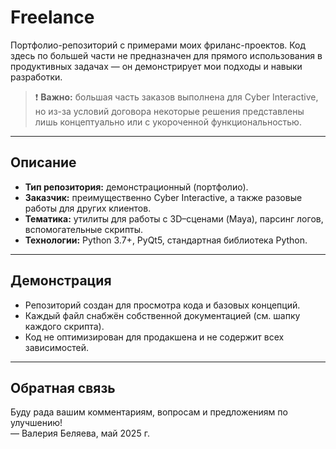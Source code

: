 # Freelance

Портфолио-репозиторий с примерами моих фриланс-проектов. Код здесь по большей части не предназначен для прямого использования в продуктивных задачах — он демонстрирует мои подходы и навыки разработки.

> ❗ **Важно:** большая часть заказов выполнена для Cyber Interactive, но из-за условий договора некоторые решения представлены лишь концептуально или с укороченной функциональностью.

---

## Описание

- **Тип репозитория:** демонстрационный (портфолио).  
- **Заказчик:** преимущественно Cyber Interactive, а также разовые работы для других клиентов.  
- **Тематика:** утилиты для работы с 3D–сценами (Maya), парсинг логов, вспомогательные скрипты.
- **Технологии:** Python 3.7+, PyQt5, стандартная библиотека Python.

---

## Демонстрация

* Репозиторий создан для просмотра кода и базовых концепций.
* Каждый файл снабжён собственной документацией (см. шапку каждого скрипта).
* Код не оптимизирован для продакшена и не содержит всех зависимостей.

---

## Обратная связь

Буду рада вашим комментариям, вопросам и предложениям по улучшению!  
— Валерия Беляева, май 2025 г.
